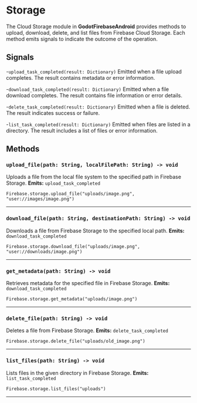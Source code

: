 # Storage

The Cloud Storage module in **GodotFirebaseAndroid** provides methods to upload, download, delete, and list files from Firebase Cloud Storage. Each method emits signals to indicate the outcome of the operation.

## Signals

-`upload_task_completed(result: Dictionary)`
  Emitted when a file upload completes. The result contains metadata or error information.

-`download_task_completed(result: Dictionary)`
  Emitted when a file download completes. The result contains file information or error details.

-`delete_task_completed(result: Dictionary)`
  Emitted when a file is deleted. The result indicates success or failure.

-`list_task_completed(result: Dictionary)`
  Emitted when files are listed in a directory. The result includes a list of files or error information.

## Methods

### `upload_file(path: String, localFilePath: String) -> void`

Uploads a file from the local file system to the specified path in Firebase Storage.
**Emits:** `upload_task_completed`

```gdscript
Firebase.storage.upload_file("uploads/image.png", "user://images/image.png")
```

---

### `download_file(path: String, destinationPath: String) -> void`

Downloads a file from Firebase Storage to the specified local path.
**Emits:** `download_task_completed`

```gdscript
Firebase.storage.download_file("uploads/image.png", "user://downloads/image.png")
```

---

### `get_metadata(path: String) -> void`

Retrieves metadata for the specified file in Firebase Storage.
**Emits:** `download_task_completed`

```gdscript
Firebase.storage.get_metadata("uploads/image.png")
```

---

### `delete_file(path: String) -> void`

Deletes a file from Firebase Storage.
**Emits:** `delete_task_completed`

```gdscript
Firebase.storage.delete_file("uploads/old_image.png")
```

---

### `list_files(path: String) -> void`

Lists files in the given directory in Firebase Storage.
**Emits:** `list_task_completed`

```gdscript
Firebase.storage.list_files("uploads")
```

---
